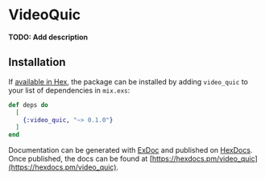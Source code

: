 # VideoQuic

**TODO: Add description**

## Installation

If [available in Hex](https://hex.pm/docs/publish), the package can be installed
by adding `video_quic` to your list of dependencies in `mix.exs`:

```elixir
def deps do
  [
    {:video_quic, "~> 0.1.0"}
  ]
end
```

Documentation can be generated with [ExDoc](https://github.com/elixir-lang/ex_doc)
and published on [HexDocs](https://hexdocs.pm). Once published, the docs can
be found at [https://hexdocs.pm/video_quic](https://hexdocs.pm/video_quic).

